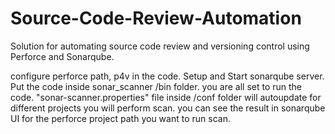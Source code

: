 # Source-Code-Review-Automation
Solution for automating source code review and versioning control using Perforce and Sonarqube.


configure perforce path, p4v in the code.
Setup and Start sonarqube server.
Put the code inside sonar_scanner /bin folder.
you are all set to run the code.
"sonar-scanner.properties" file inside /conf folder will autoupdate for different projects you will perform scan.
you can see the result in sonarqube UI for the perforce project path you want to run scan.
